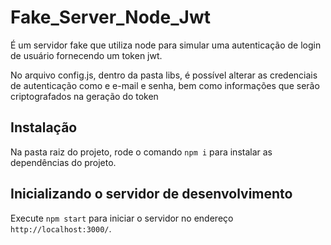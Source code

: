 # Fake_Server_Node_Jwt

É um servidor fake que utiliza node para simular uma autenticação de login de usuário fornecendo um token jwt.

No arquivo config.js, dentro da pasta libs, é possível alterar as credenciais de autenticação como e e-mail e senha, bem como informações que serão criptografados na geração do token 

## Instalação

Na pasta raiz do projeto, rode o comando `npm i` para instalar as dependências do projeto.

## Inicializando o servidor de desenvolvimento

Execute `npm start` para iniciar o servidor no endereço `http://localhost:3000/`. 
